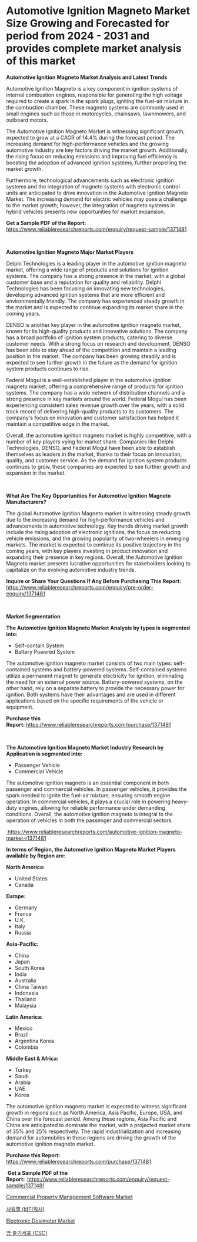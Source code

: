 <p><h1>Automotive Ignition Magneto Market Size Growing and Forecasted for period from 2024 - 2031 and provides complete market analysis of this market</h1></p><p><strong>Automotive Ignition Magneto Market Analysis and Latest Trends</strong></p>
<p><p>Automotive Ignition Magneto is a key component in ignition systems of internal combustion engines, responsible for generating the high voltage required to create a spark in the spark plugs, igniting the fuel-air mixture in the combustion chamber. These magneto systems are commonly used in small engines such as those in motorcycles, chainsaws, lawnmowers, and outboard motors.</p><p>The Automotive Ignition Magneto Market is witnessing significant growth, expected to grow at a CAGR of 14.4% during the forecast period. The increasing demand for high-performance vehicles and the growing automotive industry are key factors driving the market growth. Additionally, the rising focus on reducing emissions and improving fuel efficiency is boosting the adoption of advanced ignition systems, further propelling the market growth.</p><p>Furthermore, technological advancements such as electronic ignition systems and the integration of magneto systems with electronic control units are anticipated to drive innovation in the Automotive Ignition Magneto Market. The increasing demand for electric vehicles may pose a challenge to the market growth; however, the integration of magneto systems in hybrid vehicles presents new opportunities for market expansion.</p></p>
<p><strong>Get a Sample PDF of the Report:&nbsp;</strong> <a href="https://www.reliableresearchreports.com/enquiry/request-sample/1371481">https://www.reliableresearchreports.com/enquiry/request-sample/1371481</a></p>
<p>&nbsp;</p>
<p><strong>Automotive Ignition Magneto Major Market Players</strong></p>
<p><p>Delphi Technologies is a leading player in the automotive ignition magneto market, offering a wide range of products and solutions for ignition systems. The company has a strong presence in the market, with a global customer base and a reputation for quality and reliability. Delphi Technologies has been focusing on innovating new technologies, developing advanced ignition systems that are more efficient and environmentally friendly. The company has experienced steady growth in the market and is expected to continue expanding its market share in the coming years.</p><p>DENSO is another key player in the automotive ignition magneto market, known for its high-quality products and innovative solutions. The company has a broad portfolio of ignition system products, catering to diverse customer needs. With a strong focus on research and development, DENSO has been able to stay ahead of the competition and maintain a leading position in the market. The company has been growing steadily and is expected to see further growth in the future as the demand for ignition system products continues to rise.</p><p>Federal Mogul is a well-established player in the automotive ignition magneto market, offering a comprehensive range of products for ignition systems. The company has a wide network of distribution channels and a strong presence in key markets around the world. Federal Mogul has been experiencing consistent sales revenue growth over the years, with a solid track record of delivering high-quality products to its customers. The company's focus on innovation and customer satisfaction has helped it maintain a competitive edge in the market.</p><p>Overall, the automotive ignition magneto market is highly competitive, with a number of key players vying for market share. Companies like Delphi Technologies, DENSO, and Federal Mogul have been able to establish themselves as leaders in the market, thanks to their focus on innovation, quality, and customer service. As the demand for ignition system products continues to grow, these companies are expected to see further growth and expansion in the market.</p></p>
<p>&nbsp;</p>
<p><strong>What Are The Key Opportunities For Automotive Ignition Magneto Manufacturers?</strong></p>
<p><p>The global Automotive Ignition Magneto market is witnessing steady growth due to the increasing demand for high-performance vehicles and advancements in automotive technology. Key trends driving market growth include the rising adoption of electronic ignitions, the focus on reducing vehicle emissions, and the growing popularity of two-wheelers in emerging markets. The market is expected to continue its positive trajectory in the coming years, with key players investing in product innovation and expanding their presence in key regions. Overall, the Automotive Ignition Magneto market presents lucrative opportunities for stakeholders looking to capitalize on the evolving automotive industry trends.</p></p>
<p><strong>Inquire or Share Your Questions If Any Before Purchasing This Report:</strong> <a href="https://www.reliableresearchreports.com/enquiry/pre-order-enquiry/1371481">https://www.reliableresearchreports.com/enquiry/pre-order-enquiry/1371481</a></p>
<p>&nbsp;</p>
<p><strong>Market Segmentation</strong></p>
<p><strong>The Automotive Ignition Magneto Market Analysis by types is segmented into:</strong></p>
<p><ul><li>Self-contain System</li><li>Battery Powered System</li></ul></p>
<p><p>The automotive ignition magneto market consists of two main types: self-contained systems and battery-powered systems. Self-contained systems utilize a permanent magnet to generate electricity for ignition, eliminating the need for an external power source. Battery-powered systems, on the other hand, rely on a separate battery to provide the necessary power for ignition. Both systems have their advantages and are used in different applications based on the specific requirements of the vehicle or equipment.</p></p>
<p><strong>Purchase this Report:&nbsp;</strong><a href="https://www.reliableresearchreports.com/purchase/1371481">https://www.reliableresearchreports.com/purchase/1371481</a></p>
<p>&nbsp;</p>
<p><strong>The Automotive Ignition Magneto Market Industry Research by Application is segmented into:</strong></p>
<p><ul><li>Passenger Vehicle</li><li>Commercial Vehicle</li></ul></p>
<p><p>The automotive ignition magneto is an essential component in both passenger and commercial vehicles. In passenger vehicles, it provides the spark needed to ignite the fuel-air mixture, ensuring smooth engine operation. In commercial vehicles, it plays a crucial role in powering heavy-duty engines, allowing for reliable performance under demanding conditions. Overall, the automotive ignition magneto is integral to the operation of vehicles in both the passenger and commercial sectors.</p></p>
<p><a href="https://www.reliableresearchreports.com/automotive-ignition-magneto-market-r1371481">&nbsp;https://www.reliableresearchreports.com/automotive-ignition-magneto-market-r1371481</a></p>
<p><strong>In terms of Region, the Automotive Ignition Magneto Market Players available by Region are:</strong></p>
<p>
    <p> <strong> North America: </strong>
        <ul>
            <li>United States</li>
            <li>Canada</li>
        </ul>
        </p> 
    <p> <strong> Europe: </strong>
        <ul>
            <li>Germany</li>
            <li>France</li>
            <li>U.K.</li>
            <li>Italy</li>
            <li>Russia</li>
        </ul>
        </p> 
    <p> <strong> Asia-Pacific: </strong>
        <ul>
            <li>China</li>
            <li>Japan</li>
            <li>South Korea</li>
            <li>India</li>
            <li>Australia</li>
            <li>China Taiwan</li>
            <li>Indonesia</li>
            <li>Thailand</li>
            <li>Malaysia</li>
        </ul>
        </p> 
    <p> <strong> Latin America: </strong>
        <ul>
            <li>Mexico</li>
            <li>Brazil</li>
            <li>Argentina Korea</li>
            <li>Colombia</li>
        </ul>
        </p> 
    <p> <strong> Middle East & Africa: </strong>
        <ul>
            <li>Turkey</li>
            <li>Saudi</li>
            <li>Arabia</li>
            <li>UAE</li>
            <li>Korea</li>
        </ul>
    </p>
    </p>
<p><p>The automotive ignition magneto market is expected to witness significant growth in regions such as North America, Asia Pacific, Europe, USA, and China over the forecast period. Among these regions, Asia Pacific and China are anticipated to dominate the market, with a projected market share of 35% and 25% respectively. The rapid industrialization and increasing demand for automobiles in these regions are driving the growth of the automotive ignition magneto market.</p></p>
<p><strong>Purchase this Report: </strong><a href="https://www.reliableresearchreports.com/purchase/1371481">https://www.reliableresearchreports.com/purchase/1371481</a></p>
<p>&nbsp;<strong>Get a Sample PDF of the Report:&nbsp;&nbsp;</strong><a href="https://www.reliableresearchreports.com/enquiry/request-sample/1371481">https://www.reliableresearchreports.com/enquiry/request-sample/1371481</a></p>
<p><strong></strong></p>
<p><p><a href="https://www.linkedin.com/pulse/commercial-property-management-software-market-share-evolution-wovfc?trackingId=e9vffBNrhyN5midHee0rjg%3D%3D">Commercial Property Management Software Market</a></p><p><a href="https://medium.com/@howaoole34545/%EC%83%A4%EC%9B%8C-%EC%A0%A4-%EB%B0%94%EB%94%94-%EC%9B%8C%EC%8B%9C-%EC%8B%9C%EC%9E%A5-%EC%8B%9C%EC%9E%A5-%EC%A0%90%EC%9C%A0%EC%9C%A8-%EC%8B%9C%EC%9E%A5-%EB%8F%99%ED%96%A5-%EA%B7%B8%EB%A6%AC%EA%B3%A0-%EB%AF%B8%EB%9E%98-%EC%84%B1%EC%9E%A5-%ED%83%90%EA%B5%AC-c3b3c4303563">샤워젤 (바디워시)</a></p><p><a href="https://www.linkedin.com/pulse/electronic-dosimeter-market-analysis-its-cagr-segmentation-ovc0c?trackingId=ptLVwh0BhqpRhYA0keXaEQ%3D%3D">Electronic Dosimeter Market</a></p><p><a href="https://medium.com/@danykakilback/%EC%95%94-%EC%A4%84%EA%B8%B0-%EC%84%B8%ED%8F%AC-cscs-%EC%8B%9C%EC%9E%A5-%EB%B6%84%EC%84%9D-cagr-%EC%8B%9C%EC%9E%A5-%EC%84%B8%EB%B6%84%ED%99%94-%EB%B0%8F-%EA%B8%80%EB%A1%9C%EB%B2%8C-%EC%82%B0%EC%97%85-%EA%B0%9C%EC%9A%94-702368b4fae1">암 줄기세포 (CSC)</a></p></p>